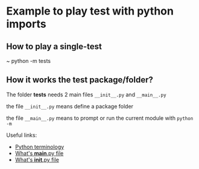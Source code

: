 # Example to play test with python imports

## How to play a single-test

~ python -m tests

## How it works the test package/folder?

The folder **tests** needs 2 main files `__init__.py` and `__main__.py` 

the file `__init__.py` means define a package folder

the file `__main__.py` means to prompt or run the current module with `python -m`

Useful links:

- [Python terminology](https://wiki.python.org/moin/PythonPackagingTerminology)
- [What's __main__.py file](https://stackoverflow.com/a/36320295/1226910)
- [What's __init__.py file](https://stackoverflow.com/a/1947834/1226910)
